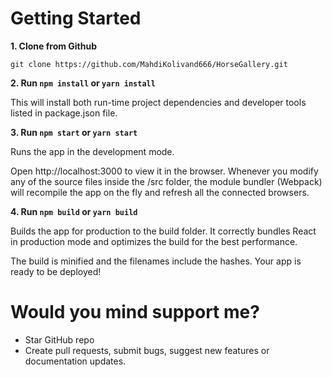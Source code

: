 # Getting Started

**1. Clone from Github**

`git clone https://github.com/MahdiKolivand666/HorseGallery.git`

**2. Run `npm install` or `yarn install`**

This will install both run-time project dependencies and developer tools listed in package.json file.

**3. Run `npm start` or `yarn start`**

Runs the app in the development mode.

Open http://localhost:3000 to view it in the browser. Whenever you modify any of the source files inside the /src folder, the module bundler (Webpack) will recompile the app on the fly and refresh all the connected browsers.

**4. Run `npm build` or `yarn build`**

Builds the app for production to the build folder. It correctly bundles React in production mode and optimizes the build for the best performance.

The build is minified and the filenames include the hashes. Your app is ready to be deployed!

# Would you mind support me?

- Star GitHub repo
- Create pull requests, submit bugs, suggest new features or documentation updates.
